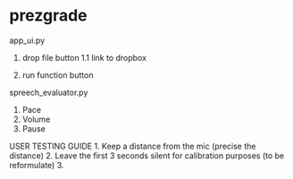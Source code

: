 # prezgrade

app_ui.py

1. drop file button
    1.1 link to dropbox

2. run function button

spreech_evaluator.py

1. Pace
2. Volume
3. Pause



USER TESTING GUIDE
    1. Keep a distance from the mic (precise the distance)
    2. Leave the first 3 seconds silent for calibration purposes (to be reformulate)
    3. 
